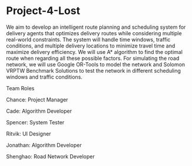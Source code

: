 # Project-4-Lost

We aim to develop an intelligent route planning and scheduling system for delivery agents that optimizes delivery routes while considering multiple real-world constraints. The system will handle time windows, traffic conditions, and multiple delivery locations to minimize travel time and maximize delivery efficiency. We will use A* algorithm to find the optimal route when regarding all these possible factors. For simulating the road network, we will use Google OR-Tools to model the network and Solomon VRPTW Benchmark Solutions to test the network in different scheduling windows and traffic conditions. 

 

Team Roles 

Chance: Project Manager 

Cade: Algorithm Developer  

Spencer: System Tester 

Ritvik: UI Designer 

Jonathan: Algorithm Developer 

Shenghao: Road Network Developer 
